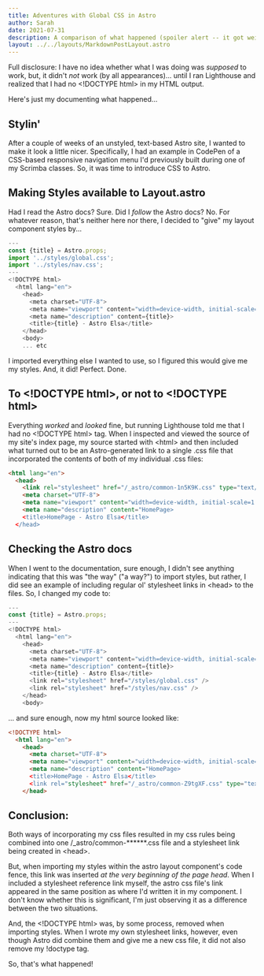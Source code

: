 ```yaml
---
title: Adventures with Global CSS in Astro
author: Sarah
date: 2021-07-31
description: A comparison of what happened (spoiler alert -- it got weird!) when I tried to import styles/global.css into my layout.astro file.
layout: ../../layouts/MarkdownPostLayout.astro
---
```


Full disclosure: I have no idea whether what I was doing was *supposed* to work, but, it didn't *not* work (by all appearances)... until I ran Lighthouse and realized that I had no \<!DOCTYPE html\> in my HTML output.

Here's just my documenting what happened...

## Stylin'

After a couple of weeks of an unstyled, text-based Astro site, I wanted to make it look a little nicer. Specifically, I had an example in CodePen of a CSS-based responsive navigation menu I'd previously built during one of my Scrimba classes. So, it was time to introduce CSS to Astro.

## Making Styles available to Layout.astro

Had I read the Astro docs? Sure. Did I *follow* the Astro docs? No. For whatever reason, that's neither here nor there, I decided to "give" my layout component styles by... 

```js
---
const {title} = Astro.props;
import '../styles/global.css';
import '../styles/nav.css';
---
<!DOCTYPE html>
  <html lang="en">
    <head>
      <meta charset="UTF-8">
      <meta name="viewport" content="width=device-width, initial-scale=1.0">
      <meta name="description" content={title}>
      <title>{title} - Astro Elsa</title>
    </head>
    <body>
    ... etc
```
I imported everything else I wanted to use, so I figured this would give me my styles. And, it did! Perfect. Done.

## To \<!DOCTYPE html\>, or not to \<!DOCTYPE html\>

Everything *worked* and *looked* fine, but running Lighthouse told me that I had no \<!DOCTYPE html\> tag. When I inspected and viewed the source of my site's index page, my source started with \<html\> and then included what turned out to be an Astro-generated link to a single .css file that incorporated the contents of both of my individual .css files:

```html
<html lang="en">
  <head>
    <link rel="stylesheet" href="/_astro/common-1n5K9K.css" type="text/css">
    <meta charset="UTF-8">
    <meta name="viewport" content="width=device-width, initial-scale=1.0">
    <meta name="description" content="HomePage>
    <title>HomePage - Astro Elsa</title>
  </head>
```

## Checking the Astro docs

When I went to the documentation, sure enough, I didn't see anything indicating that this was "the way" ("a way?") to import styles, but rather, I did see an example of including regular ol' stylesheet links in \<head\> to the files. So, I changed my code to:

```js
---
const {title} = Astro.props;
---
<!DOCTYPE html>
  <html lang="en">
    <head>
      <meta charset="UTF-8">
      <meta name="viewport" content="width=device-width, initial-scale=1.0">
      <meta name="description" content={title}>
      <title>{title} - Astro Elsa</title>
      <link rel="stylesheet" href="/styles/global.css" />
      <link rel="stylesheet" href="/styles/nav.css" />
    </head>
    <body>
  ```
... and sure enough, now my html source looked like:

```html
<!DOCTYPE html>
  <html lang="en">
    <head>
      <meta charset="UTF-8">
      <meta name="viewport" content="width=device-width, initial-scale=1.0">
      <meta name="description" content="HomePage>
      <title>HomePage - Astro Elsa</title>
      <link rel="stylesheet" href="/_astro/common-Z9tgXF.css" type="text/css">
    </head>
```

## Conclusion:

Both ways of incorporating my css files resulted in my css rules being combined into one /_astro/common-\*\*\*\*\*\*.css file and a stylesheet link being created in \<head\>. 

But, when importing my styles within the astro layout component's code fence, this link was inserted *at the very beginning of the page head*. When I included a stylesheet reference link myself, the astro css file's link appeared in the same position as where I'd written it in my component. I don't know whether this is significant, I'm just observing it as a difference between the two situations.

And, the \<!DOCTYPE html\> was, by some process, removed when importing styles. When I wrote my own stylesheet links, however, even though Astro did combine them and give me a new css file, it did not also remove my !doctype tag.

So, that's what happened! 

